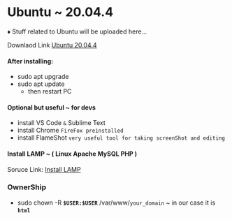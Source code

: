 # Ubuntu ~ 20.04.4

♦ Stuff related to Ubuntu will be uploaded here...

Downlaod Link [Ubuntu 20.04.4](https://releases.ubuntu.com/20.04.4/)

#### After installing:
* sudo apt upgrade
* sudo apt update
  * then restart PC

#### Optional but useful ~ for devs
* install VS Code `&` Sublime Text
* install Chrome `FireFox preinstalled`
* install FlameShot `very useful tool for taking screenShot and editing`

#### Install LAMP ~ ( Linux Apache MySQL PHP ) 
Soruce Link: [Install LAMP](https://www.digitalocean.com/community/tutorials/how-to-install-linux-apache-mysql-php-lamp-stack-on-ubuntu-20-04)

### OwnerShip
* sudo chown -R **`$USER:$USER`** /var/www/`your_domain` ~ in our case it is **`html`**

